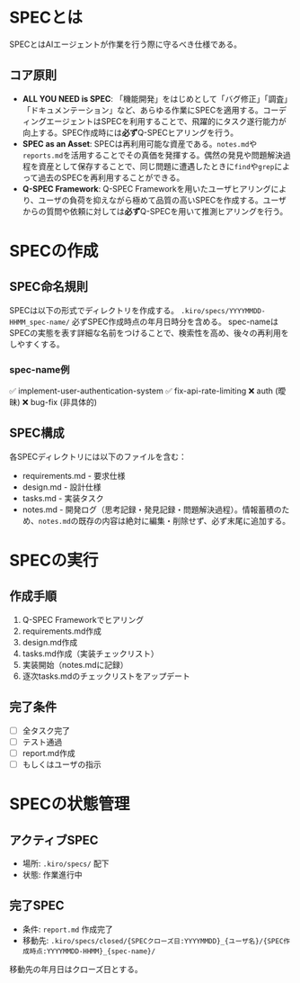 # SPECとは
SPECとはAIエージェントが作業を行う際に守るべき仕様である。

## コア原則
- **ALL YOU NEED is SPEC**: 「機能開発」をはじめとして「バグ修正」「調査」「ドキュメンテーション」など、あらゆる作業にSPECを適用する。コーディングエージェントはSPECを利用することで、飛躍的にタスク遂行能力が向上する。SPEC作成時には**必ず**Q-SPECヒアリングを行う。
- **SPEC as an Asset**: SPECは再利用可能な資産である。`notes.md`や`reports.md`を活用することでその真価を発揮する。偶然の発見や問題解決過程を資産として保存することで、同じ問題に遭遇したときに`find`や`grep`によって過去のSPECを再利用することができる。
- **Q-SPEC Framework**: Q-SPEC Frameworkを用いたユーザヒアリングにより、ユーザの負荷を抑えながら極めて品質の高いSPECを作成する。ユーザからの質問や依頼に対しては**必ず**Q-SPECを用いて推測ヒアリングを行う。

# SPECの作成
## SPEC命名規則
SPECは以下の形式でディレクトリを作成する。
`.kiro/specs/YYYYMMDD-HHMM_spec-name/`
必ずSPEC作成時点の年月日時分を含める。
spec-nameはSPECの実態を表す詳細な名前をつけることで、検索性を高め、後々の再利用をしやすくする。

### spec-name例
✅ implement-user-authentication-system
✅ fix-api-rate-limiting
❌ auth (曖昧)
❌ bug-fix (非具体的)

## SPEC構成
各SPECディレクトリには以下のファイルを含む：
- requirements.md - 要求仕様
- design.md - 設計仕様  
- tasks.md - 実装タスク
- notes.md - 開発ログ（思考記録・発見記録・問題解決過程）。情報蓄積のため、`notes.md`の既存の内容は絶対に編集・削除せず、必ず末尾に追加する。

# SPECの実行
## 作成手順
1. Q-SPEC Frameworkでヒアリング
2. requirements.md作成
3. design.md作成
4. tasks.md作成（実装チェックリスト）
5. 実装開始（notes.mdに記録）
6. 逐次tasks.mdのチェックリストをアップデート

## 完了条件
- [ ] 全タスク完了
- [ ] テスト通過
- [ ] report.md作成
- [ ] もしくはユーザの指示

# SPECの状態管理
## アクティブSPEC
- 場所: `.kiro/specs/` 配下
- 状態: 作業進行中

## 完了SPEC
- 条件: `report.md` 作成完了
- 移動先: `.kiro/specs/closed/{SPECクローズ日:YYYYMMDD}_{ユーザ名}/{SPEC作成時点:YYYYMMDD-HHMM}_{spec-name}/`

移動先の年月日はクローズ日とする。
